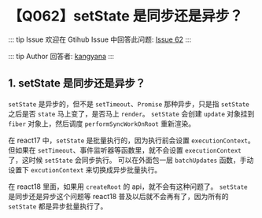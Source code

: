 # 【Q062】setState 是同步还是异步？


::: tip Issue
欢迎在 Gtihub Issue 中回答此问题: [Issue 62](https://github.com/kangyana/daily-question/issues/62)
:::

::: tip Author
回答者: [kangyana](https://github.com/kangyana)
:::
## 1. setState 是同步还是异步？
`setState` 是异步的，但不是 `setTimeout`、`Promise` 那种异步，只是指 `setState` 之后是否 `state` 马上变了，是否马上 `render`。
`setState` 会创建 `update` 对象挂到 `fiber` 对象上，然后调度 `performSyncWorkOnRoot` 重新渲染。

在 react17 中，`setState` 是批量执行的，因为执行前会设置 `executionContext`。
但如果在 `setTimeout`、事件监听器等函数里，就不会设置 `executionContext` 了，这时候 `setState` 会同步执行。
可以在外面包一层 `batchUpdates` 函数，手动设置下 `excutionContext` 来切换成异步批量执行。

在 react18 里面，如果用 `createRoot` 的 api，就不会有这种问题了。
`setState` 是同步还是异步这个问题等 react18 普及以后就不会再有了，因为所有的 `setState` 都是异步批量执行了。
